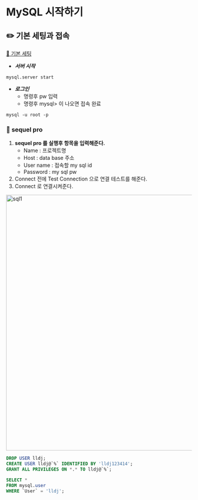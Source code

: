 # MySQL 시작하기

## ✏️ 기본 세팅과 접속

[🔗 기본 세팅](https://velog.io/@taeate/Sequel-Pro-MySQL-DB-관리하는법)

- ***서버 시작***

```
mysql.server start
```

- ***로그인***
    - 명령후 pw 입력
    - 명령후 mysql> 이 나오면 접속 완료

```
mysql -u root -p
```

### 📍 **sequel pro**

1. **sequel pro 를 실행후 항목을 입력해준다.**
    - Name : 프로젝트명
    - Host : data base 주소
    - User name : 접속할 my sql id
    - Password : my sql pw
2. Connect 전에 Test Connection 으로 연결 테스트를 해준다.
3. Connect 로 연결시켜준다.

<img width="694" alt="sql1" src="https://user-images.githubusercontent.com/115536240/223582830-6830155b-2435-4b4d-bda6-a465630ca890.png">

<br>

```sql
DROP USER lldj;
CREATE USER lldj@`%` IDENTIFIED BY 'lldj123414';
GRANT ALL PRIVILEGES ON *.* TO lldj@`%`;

SELECT *
FROM mysql.user
WHERE `User` = 'lldj';
```
